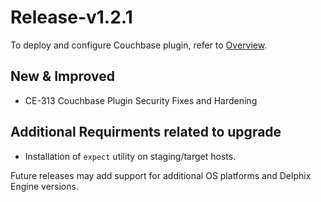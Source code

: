 # Release-v1.2.1

To deploy and configure Couchbase plugin, refer to [Overview](/).

## New & Improved
* CE-313 Couchbase Plugin Security Fixes and Hardening    

## Additional Requirments related to upgrade
* Installation of ```expect``` utility on staging/target hosts.

Future releases may add support for additional OS platforms and Delphix Engine versions.  
